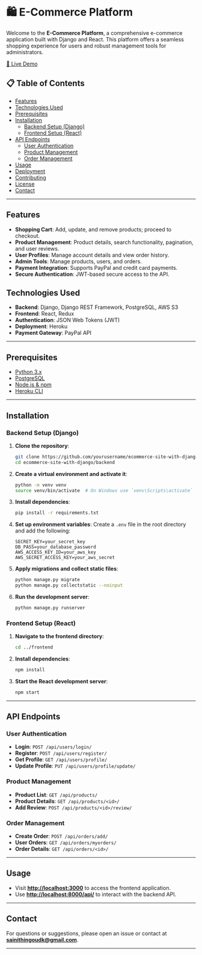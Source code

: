 
# 🛍️ E-Commerce Platform

Welcome to the **E-Commerce Platform**, a comprehensive e-commerce application built with Django and React. This platform offers a seamless shopping experience for users and robust management tools for administrators.

[🔗 Live Demo](https://handmadehub.onrender.com/)

## 📋 Table of Contents

- [Features](#features)
- [Technologies Used](#technologies-used)
- [Prerequisites](#prerequisites)
- [Installation](#installation)
  - [Backend Setup (Django)](#backend-setup-django)
  - [Frontend Setup (React)](#frontend-setup-react)
- [API Endpoints](#api-endpoints)
  - [User Authentication](#user-authentication)
  - [Product Management](#product-management)
  - [Order Management](#order-management)
- [Usage](#usage)
- [Deployment](#deployment)
- [Contributing](#contributing)
- [License](#license)
- [Contact](#contact)

---

## Features

- **Shopping Cart**: Add, update, and remove products; proceed to checkout.
- **Product Management**: Product details, search functionality, pagination, and user reviews.
- **User Profiles**: Manage account details and view order history.
- **Admin Tools**: Manage products, users, and orders.
- **Payment Integration**: Supports PayPal and credit card payments.
- **Secure Authentication**: JWT-based secure access to the API.

## Technologies Used

- **Backend**: Django, Django REST Framework, PostgreSQL, AWS S3
- **Frontend**: React, Redux
- **Authentication**: JSON Web Tokens (JWT)
- **Deployment**: Heroku
- **Payment Gateway**: PayPal API

---

## Prerequisites

- [Python 3.x](https://www.python.org/downloads/)
- [PostgreSQL](https://www.postgresql.org/)
- [Node.js & npm](https://nodejs.org/en/)
- [Heroku CLI](https://devcenter.heroku.com/articles/heroku-cli)

---

## Installation

### Backend Setup (Django)

1. **Clone the repository**:

   ```bash
   git clone https://github.com/yourusername/ecommerce-site-with-django.git
   cd ecommerce-site-with-django/backend
   ```

2. **Create a virtual environment and activate it**:

   ```bash
   python -m venv venv
   source venv/bin/activate  # On Windows use `venv\Scripts\activate`
   ```

3. **Install dependencies**:

   ```bash
   pip install -r requirements.txt
   ```

4. **Set up environment variables**: Create a `.env` file in the root directory and add the following:

   ```env
   SECRET_KEY=your_secret_key
   DB_PASS=your_database_password
   AWS_ACCESS_KEY_ID=your_aws_key
   AWS_SECRET_ACCESS_KEY=your_aws_secret
   ```

5. **Apply migrations and collect static files**:

   ```bash
   python manage.py migrate
   python manage.py collectstatic --noinput
   ```

6. **Run the development server**:

   ```bash
   python manage.py runserver
   ```

### Frontend Setup (React)

1. **Navigate to the frontend directory**:

   ```bash
   cd ../frontend
   ```

2. **Install dependencies**:

   ```bash
   npm install
   ```

3. **Start the React development server**:

   ```bash
   npm start
   ```

---

## API Endpoints

### User Authentication

- **Login**: `POST /api/users/login/`
- **Register**: `POST /api/users/register/`
- **Get Profile**: `GET /api/users/profile/`
- **Update Profile**: `PUT /api/users/profile/update/`

### Product Management

- **Product List**: `GET /api/products/`
- **Product Details**: `GET /api/products/<id>/`
- **Add Review**: `POST /api/products/<id>/review/`

### Order Management

- **Create Order**: `POST /api/orders/add/`
- **User Orders**: `GET /api/orders/myorders/`
- **Order Details**: `GET /api/orders/<id>/`

---

## Usage

- Visit **[http://localhost:3000](http://localhost:3000)** to access the frontend application.
- Use **[http://localhost:8000/api/](http://localhost:8000/api/)** to interact with the backend API.

---

## Contact

For questions or suggestions, please open an issue or contact at **[sainithingoudk@gmail.com](mailto:sainithingoudk@gmail.com)**.

---

